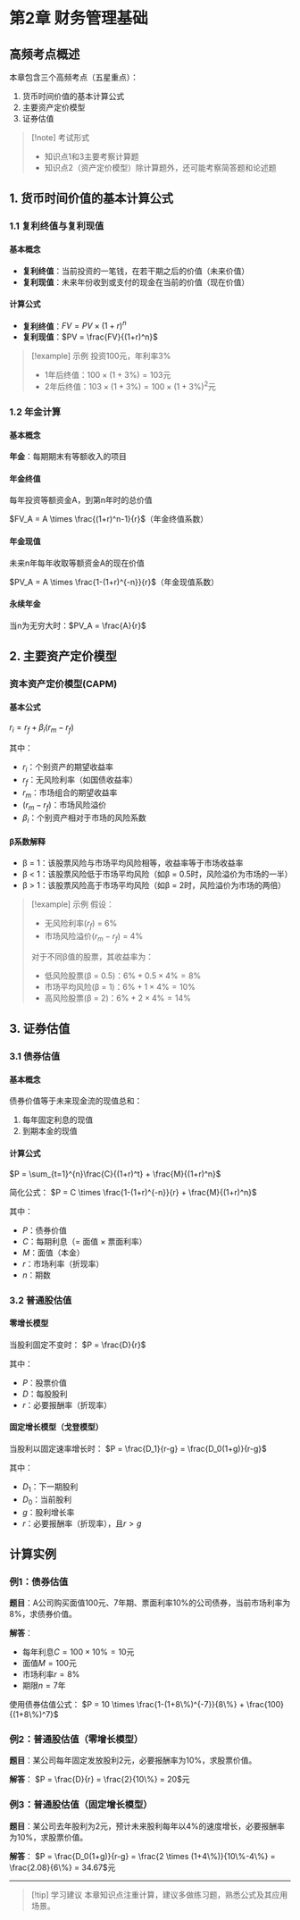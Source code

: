 # 第2章 财务管理基础

## 高频考点概述

本章包含三个高频考点（五星重点）：
1. 货币时间价值的基本计算公式
2. 主要资产定价模型
3. 证券估值

> [!note] 考试形式
> - 知识点1和3主要考察计算题
> - 知识点2（资产定价模型）除计算题外，还可能考察简答题和论述题

## 1. 货币时间价值的基本计算公式

### 1.1 复利终值与复利现值

#### 基本概念
- **复利终值**：当前投资的一笔钱，在若干期之后的价值（未来价值）
- **复利现值**：未来年份收到或支付的现金在当前的价值（现在价值）

#### 计算公式
- **复利终值**：$FV = PV \times (1+r)^n$
- **复利现值**：$PV = \frac{FV}{(1+r)^n}$

> [!example] 示例
> 投资100元，年利率3%
> - 1年后终值：$100 \times (1+3\%) = 103$元
> - 2年后终值：$103 \times (1+3\%) = 100 \times (1+3\%)^2$元

### 1.2 年金计算

#### 基本概念
**年金**：每期期末有等额收入的项目

#### 年金终值
每年投资等额资金A，到第n年时的总价值

$FV_A = A \times \frac{(1+r)^n-1}{r}$（年金终值系数）

#### 年金现值
未来n年每年收取等额资金A的现在价值

$PV_A = A \times \frac{1-(1+r)^{-n}}{r}$（年金现值系数）

#### 永续年金
当n为无穷大时：$PV_A = \frac{A}{r}$

## 2. 主要资产定价模型

### 资本资产定价模型(CAPM)

#### 基本公式
$r_i = r_f + \beta_i(r_m - r_f)$

其中：
- $r_i$：个别资产的期望收益率
- $r_f$：无风险利率（如国债收益率）
- $r_m$：市场组合的期望收益率
- $(r_m - r_f)$：市场风险溢价
- $\beta_i$：个别资产相对于市场的风险系数

#### β系数解释
- β = 1：该股票风险与市场平均风险相等，收益率等于市场收益率
- β < 1：该股票风险低于市场平均风险（如β = 0.5时，风险溢价为市场的一半）
- β > 1：该股票风险高于市场平均风险（如β = 2时，风险溢价为市场的两倍）

> [!example] 示例
> 假设：
> - 无风险利率($r_f$) = 6%
> - 市场风险溢价($r_m - r_f$) = 4%
> 
> 对于不同β值的股票，其收益率为：
> - 低风险股票(β = 0.5)：$6\% + 0.5 \times 4\% = 8\%$
> - 市场平均风险(β = 1)：$6\% + 1 \times 4\% = 10\%$
> - 高风险股票(β = 2)：$6\% + 2 \times 4\% = 14\%$

## 3. 证券估值

### 3.1 债券估值

#### 基本概念
债券价值等于未来现金流的现值总和：
1. 每年固定利息的现值
2. 到期本金的现值

#### 计算公式
$P = \sum_{t=1}^{n}\frac{C}{(1+r)^t} + \frac{M}{(1+r)^n}$

简化公式：
$P = C \times \frac{1-(1+r)^{-n}}{r} + \frac{M}{(1+r)^n}$

其中：
- $P$：债券价值
- $C$：每期利息（= 面值 × 票面利率）
- $M$：面值（本金）
- $r$：市场利率（折现率）
- $n$：期数

### 3.2 普通股估值

#### 零增长模型
当股利固定不变时：
$P = \frac{D}{r}$

其中：
- $P$：股票价值
- $D$：每股股利
- $r$：必要报酬率（折现率）

#### 固定增长模型（戈登模型）
当股利以固定速率增长时：
$P = \frac{D_1}{r-g} = \frac{D_0(1+g)}{r-g}$

其中：
- $D_1$：下一期股利
- $D_0$：当前股利
- $g$：股利增长率
- $r$：必要报酬率（折现率），且$r > g$

## 计算实例

### 例1：债券估值

**题目**：A公司购买面值100元、7年期、票面利率10%的公司债券，当前市场利率为8%，求债券价值。

**解答**：
- 每年利息$C = 100 \times 10\% = 10$元
- 面值$M = 100$元
- 市场利率$r = 8\%$
- 期限$n = 7$年

使用债券估值公式：
$P = 10 \times \frac{1-(1+8\%)^{-7}}{8\%} + \frac{100}{(1+8\%)^7}$

### 例2：普通股估值（零增长模型）

**题目**：某公司每年固定发放股利2元，必要报酬率为10%，求股票价值。

**解答**：
$P = \frac{D}{r} = \frac{2}{10\%} = 20$元

### 例3：普通股估值（固定增长模型）

**题目**：某公司去年股利为2元，预计未来股利每年以4%的速度增长，必要报酬率为10%，求股票价值。

**解答**：
$P = \frac{D_0(1+g)}{r-g} = \frac{2 \times (1+4\%)}{10\%-4\%} = \frac{2.08}{6\%} = 34.67$元

---

> [!tip] 学习建议
> 本章知识点注重计算，建议多做练习题，熟悉公式及其应用场景。



